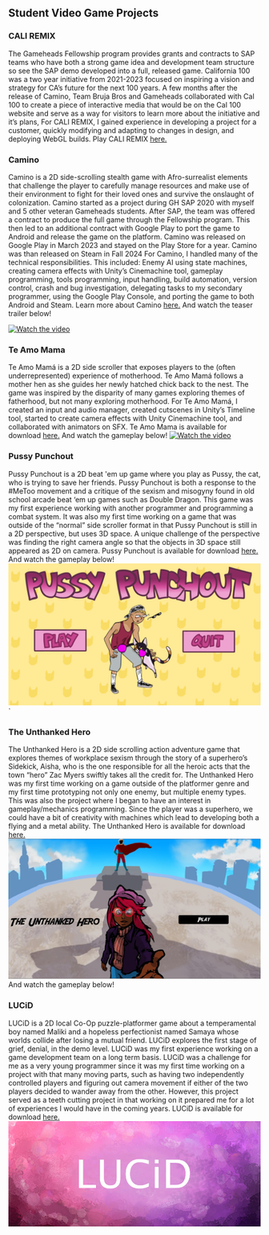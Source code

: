 ## Student Video Game Projects
### CALI REMIX
  The Gameheads Fellowship program provides grants and contracts to SAP teams who have both a strong game idea and development team structure so see the SAP demo developed into a full, released game. California 100 was a two year initiative from 2021-2023 focused on inspiring a vision and strategy for CA’s future for the next 100 years.
  A few months after the release of Camino, Team Bruja Bros and Gameheads collaborated with Cal 100 to create a piece of interactive media that would be on the Cal 100 website and serve as a way for visitors to learn more about the initiative and it’s plans,
  For CALI REMIX, I gained experience in developing a project for a customer, quickly modifying and adapting to changes in design, and deploying WebGL builds. Play CALI REMIX [here.](https://california100.org/cali-remix-game/)

### Camino
  Camino is a 2D side-scrolling stealth game with Afro-surrealist elements that challenge the player to carefully manage resources and make use of their environment to fight for their loved ones and survive the onslaught of colonization.
  Camino started as a project during GH SAP 2020 with myself and 5 other veteran Gameheads students. After SAP, the team was offered a contract to produce the full game through the Fellowship program. This then led to an additional contract with Google Play to port the game to Android and release the game on the platform. Camino was released on Google Play in March 2023 and stayed on the Play Store for a year. Camino was than released on Steam in Fall 2024
  For Camino, I handled many of the technical responsibilities. This included: Enemy AI using state machines, creating camera effects with Unity’s Cinemachine tool, gameplay programming, tools programming,  input handling, build automation, version control, crash and bug investigation, delegating tasks to my secondary programmer, using the Google Play Console, and porting the game to both Android and Steam. Learn more about Camino [here.](https://gameheads.itch.io/camino) And watch the teaser trailer below!

  [![Watch the video](https://img.youtube.com/vi/YMHl3__A93Q/hqdefault.jpg)](https://www.youtube.com/watch?v=YMHl3__A93Q)
### Te Amo Mama

  Te Amo Mamá is a 2D side scroller that exposes players to the (often underrepresented) experience of motherhood. Te Amo Mamá  follows a mother hen as she guides her newly hatched chick back to the nest. The game was inspired by the disparity of many games exploring themes of fatherhood, but not many exploring motherhood.
  For Te Amo Mamá, I created an input and audio manager, created cutscenes in Unity’s Timeline tool, started to create camera effects with Unity Cinemachine tool, and collaborated with animators on SFX.
  Te Amo Mama is available for download [here.](https://gameheads.itch.io/te-amo-mama)  And watch the gameplay below!
  [![Watch the video](https://img.youtube.com/vi/iiPUPQ4pSTU/hqdefault.jpg)](https://youtu.be/https://youtu.be/iiPUPQ4pSTU)

### Pussy Punchout

  Pussy Punchout is a 2D beat 'em up game where you play as Pussy, the cat, who is trying to save her friends. Pussy Punchout is both a response to the #MeToo movement and a critique of the sexism and misogyny  found in old school arcade beat ‘em up games such as Double Dragon.
  This game was my first experience working with another programmer and programming a combat system. It was also my first time working on a game that was outside of the “normal” side scroller format in that Pussy Punchout is still in a 2D perspective, but uses 3D space. A unique challenge of the perspective was finding the right camera angle so that the objects in 3D space still appeared as 2D on camera.
  Pussy Punchout is available for download [here.](https://gameheads.itch.io/pussy-punchout) And watch the gameplay below!
[![Watch the video](images/PP_title.png)](https://drive.google.com/file/d/11cViKjMxbHMLAWHqG46NNXCXuS0pss17/view?usp=drive_link)`

### The Unthanked Hero

  The Unthanked Hero is a 2D side scrolling action adventure game that explores themes of workplace sexism through the story of a superhero’s Sidekick, Aisha, who is the one responsible for  all the heroic acts that the town “hero” Zac Myers swiftly takes all the credit for.
  The Unthanked Hero was my first time working on a game outside of the platformer genre and my first time prototyping not only one enemy, but multiple enemy types. This was also the project where I began to have an interest in gameplay/mechanics programming. Since the player was a superhero, we could have a bit of creativity with machines which lead to developing both a flying and a metal ability.
  The Unthanked Hero is available for download  [here.](https://gameheads.itch.io/unthanked-hero) ![screenshot](images/Title%20Screen.jpg) And watch the gameplay below!
  

### LUCiD

  LUCiD is a 2D local Co-Op puzzle-platformer game about a temperamental boy named Maliki and a hopeless perfectionist named Samaya whose worlds collide after losing a mutual friend. LUCiD explores the first stage of grief, denial, in the demo level.
  LUCiD was my first experience working on a game development team on a long term basis. LUCiD was a challenge for me as a very young programmer since it was my first time working on a project with that many moving parts, such as having two independently controlled players and figuring out camera movement if either of the two players decided to wander away from the other. However, this project served as a teeth cutting project in that working on it prepared me for a lot of experiences I would have in the coming years.
  LUCiD is available for download [here.](https://gameheads.itch.io/lucid) ![screenshot](images/kXzFFN.jpg)
 
